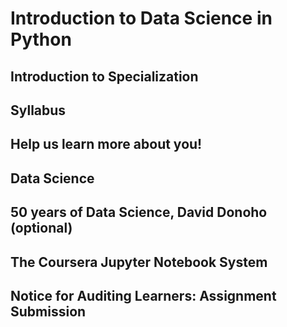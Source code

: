 # Introduction to Data Science in Python

## Introduction to Specialization

## Syllabus

## Help us learn more about you!

## Data Science

## 50 years of Data Science, David Donoho (optional)

## The Coursera Jupyter Notebook System

## Notice for Auditing Learners: Assignment Submission